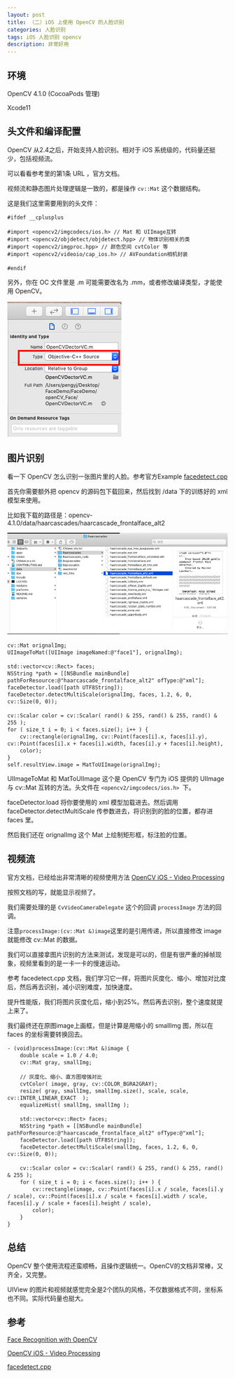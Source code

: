 ```yaml
---
layout: post
title: （二）iOS 上使用 OpenCV 的人脸识别
categories: 人脸识别
tags: iOS 人脸识别 opencv 
description: 非常好用
---
```


## 环境

OpenCV 4.1.0 (CocoaPods 管理)

Xcode11

## 头文件和编译配置

OpenCV 从2.4之后，开始支持人脸识别。相对于 iOS 系统级的，代码量还挺少，包括视频流。

可以看看参考里的第1条 URL ，官方文档。

视频流和静态图片处理逻辑是一致的，都是操作 ```cv::Mat``` 这个数据结构。

这是我们这里需要用到的头文件：

```
#ifdef __cplusplus

#import <opencv2/imgcodecs/ios.h> // Mat 和 UIImage互转
#import <opencv2/objdetect/objdetect.hpp> // 物体识别相关的类
#import <opencv2/imgproc.hpp> // 颜色空间 cvtColor 等
#import <opencv2/videoio/cap_ios.h> // AVFoundation相机封装

#endif
```

另外，你在 OC 文件里是 .m 可能需要改名为 .mm，或者修改编译类型，才能使用 OpenCV。

![compile_type](/_img/20191115/compile_type.png)

## 图片识别

看一下 OpenCV 怎么识别一张图片里的人脸。参考官方Example [facedetect.cpp](https://docs.opencv.org/4.1.2/d4/d26/samples_2cpp_2facedetect_8cpp-example.html)

首先你需要额外把 opencv 的源码包下载回来，然后找到 /data 下的训练好的 xml 模型来使用。

比如我下载的路径是：opencv-4.1.0/data/haarcascades/haarcascade_frontalface_alt2

![file_xml](/_img/20191115/file_xml.png)

```
cv::Mat orignalImg;
UIImageToMat([UIImage imageNamed:@"face1"], orignalImg);
    
std::vector<cv::Rect> faces;
NSString *path = [[NSBundle mainBundle] pathForResource:@"haarcascade_frontalface_alt2" ofType:@"xml"];
faceDetector.load([path UTF8String]);
faceDetector.detectMultiScale(orignalImg, faces, 1.2, 6, 0, cv::Size(0, 0));
    
cv::Scalar color = cv::Scalar( rand() & 255, rand() & 255, rand() & 255 );
for ( size_t i = 0; i < faces.size(); i++ ) {
    cv::rectangle(orignalImg, cv::Point(faces[i].x, faces[i].y), cv::Point(faces[i].x + faces[i].width, faces[i].y + faces[i].height),
    color);
}
self.resultView.image = MatToUIImage(orignalImg);
```

UIImageToMat 和 MatToUIImage 这个是 OpenCV 专门为 iOS 提供的 UIImage 与 cv::Mat 互转的方法。头文件在 ```<opencv2/imgcodecs/ios.h> ```下。

faceDetector.load 将你要使用的 xml 模型加载进去。然后调用 faceDetector.detectMultiScale 传参数进去，将识别到的脸的位置，都存进 faces 里。

然后我们还在 orignalImg 这个 Mat 上绘制矩形框，标注脸的位置。

## 视频流

官方文档，已经给出非常清晰的视频使用方法 [OpenCV iOS - Video Processing](https://docs.opencv.org/master/db/dc8/tutorial_video_processing.html)

按照文档的写，就能显示视频了。

我们需要处理的是 ```CvVideoCameraDelegate``` 这个的回调 ```processImage``` 方法的回调。

注意```processImage:(cv::Mat &)image```这里的是引用传递，所以直接修改 image 就能修改 cv::Mat 的数据。

我们可以直接拿图片识别的方法来测试，发现是可以的，但是有很严重的掉帧现象，视频里看到的是一卡一卡的慢速运动。

参考 facedetect.cpp 文档，我们学习它一样，将图片灰度化、缩小、增加对比度后，然后再去识别，减小识别难度，加快速度。

提升性能版，我们将图片灰度化后，缩小到25%。然后再去识别，整个速度就提上来了。

我们最终还在原图image上画框，但是计算是用缩小的 smallImg 图，所以在 faces 的坐标需要转换回去。

```
- (void)processImage:(cv::Mat &)image {
    double scale = 1.0 / 4.0;
    cv::Mat gray, smallImg;

    // 灰度化、缩小、直方图增强对比
    cvtColor( image, gray, cv::COLOR_BGRA2GRAY);
    resize( gray, smallImg, smallImg.size(), scale, scale, cv::INTER_LINEAR_EXACT  );
    equalizeHist( smallImg, smallImg );

    std::vector<cv::Rect> faces;
    NSString *path = [[NSBundle mainBundle] pathForResource:@"haarcascade_frontalface_alt2" ofType:@"xml"];
    faceDetector.load([path UTF8String]);
    faceDetector.detectMultiScale(smallImg, faces, 1.2, 6, 0, cv::Size(0, 0));
        
    cv::Scalar color = cv::Scalar( rand() & 255, rand() & 255, rand() & 255 );
    for ( size_t i = 0; i < faces.size(); i++ ) {
        cv::rectangle(image, cv::Point(faces[i].x / scale, faces[i].y / scale), cv::Point(faces[i].x / scale + faces[i].width / scale, faces[i].y / scale + faces[i].height / scale),
        color);
    }
}
```

## 总结

OpenCV 整个使用流程还蛮顺畅，且操作逻辑统一。OpenCV的文档非常棒，又齐全，又完整。

UIView 的图片和视频就感觉完全是2个团队的风格，不仅数据格式不同，坐标系也不同。实际代码量也挺大。

## 参考

[Face Recognition with OpenCV](https://docs.opencv.org/2.4/modules/contrib/doc/facerec/facerec_tutorial.html)

[OpenCV iOS - Video Processing](https://docs.opencv.org/master/db/dc8/tutorial_video_processing.html)

[facedetect.cpp](https://docs.opencv.org/3.4.0/db/d3a/facedetect_8cpp-example.html)